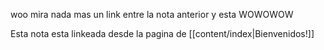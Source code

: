 woo mira nada mas un link entre la nota anterior y esta WOWOWOW

Esta nota esta linkeada desde la pagina de [[content/index|Bienvenidos!]]
